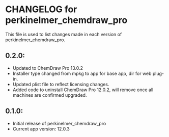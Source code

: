 # CHANGELOG for perkinelmer_chemdraw_pro

This file is used to list changes made in each version of perkinelmer_chemdraw_pro.

## 0.2.0:

* Updated to ChemDraw Pro 13.0.2
* Installer type changed from mpkg to app for base app, dir for web plug-in.
* Updated plist file to reflect licensing changes.
* Added code to uninstall ChemDraw Pro 12.0.2, will remove once all machines are confirmed upgraded.

## 0.1.0:

* Initial release of perkinelmer_chemdraw_pro
* Current app version: 12.0.3